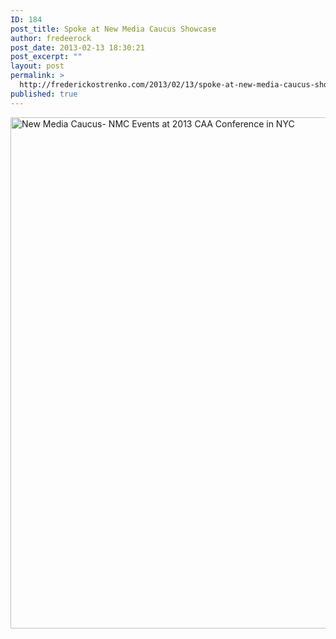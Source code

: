 ```yaml
---
ID: 184
post_title: Spoke at New Media Caucus Showcase
author: fredeerock
post_date: 2013-02-13 18:30:21
post_excerpt: ""
layout: post
permalink: >
  http://frederickostrenko.com/2013/02/13/spoke-at-new-media-caucus-showcase/
published: true
---
```

<a href="http://frederickostrenko.com/wp/wp-content/uploads/2013/02/New-Media-Caucus-NMC-Events-at-2013-CAA-Conference-in-NYC.png"><img class="alignnone size-large wp-image-185" alt="New Media Caucus- NMC Events at 2013 CAA Conference in NYC" src="http://frederickostrenko.com/wp/wp-content/uploads/2013/02/New-Media-Caucus-NMC-Events-at-2013-CAA-Conference-in-NYC-782x1024.png" width="625" height="818" /></a>
